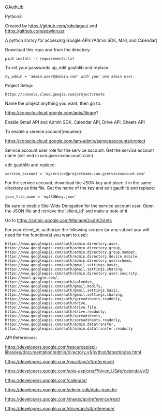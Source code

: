 GAuthLib

Python3

Created by https://github.com/robolague/ and https://github.com/edwinruizr

A python library for accessing Google APIs (Admin SDK, Mail, and Calendar)

Download this repo and from the directory:
```
pip3 install -r requirements.txt
```

To set your passwords up, edit gauthlib and replace:
```
my_admin = 'admin.user@domain.com' with your own admin user.
```

Project Setup:
```
https://console.cloud.google.com/projectcreate
```

Name the project anything you want, then go to:

https://console.cloud.google.com/apis/library?

Enable Gmail API and Admin SDK, Calendar API, Drive API, Sheets API

To enable a service account(required):

https://console.cloud.google.com/iam-admin/serviceaccounts/project

Service account user role for the service account. Get the service account name (will end in iam.gserviceaccount.com)

edit gauthlib and replace:
```
service_account = 'myservice@projectname.iam.gserviceaccount.com'
```

For the service account, download the JSON key and place it in the same directory as this file. Get the name of the key and edit gauthlib and replace:
```
json_file_name = 'myJSONkey.json'
```

Be sure to enable Site-Wide Delegation for the service account user.
Open the JSON file and retrieve the 'client_id' and make a note of it.

Go to https://admin.google.com/ManageOauthClients

For your client_id, authorize the following scopes (or any subset you will need for the function(s) you want to use):
```
https://www.googleapis.com/auth/admin.directory.user,
https://www.googleapis.com/auth/admin.directory.group,
https://www.googleapis.com/auth/admin.directory.group.member,
https://www.googleapis.com/auth/admin.directory.device.mobile,
https://www.googleapis.com/auth/admin.directory.userschema,
https://www.googleapis.com/auth/gmail.settings.basic,
https://www.googleapis.com/auth/gmail.settings.sharing,
https://www.googleapis.com/auth/admin.directory.user.security,
https://mail.google.com/,
https://www.googleapis.com/auth/calendar,
https://www.googleapis.com/auth/gmail.modify,
https://www.googleapis.com/auth/gmail.settings.basic,
https://www.googleapis.com/auth/gmail.settings.sharing,
https://www.googleapis.com/auth/spreadsheets.readonly,
https://www.googleapis.com/auth/drive,
https://www.googleapis.com/auth/drive.file,
https://www.googleapis.com/auth/drive.readonly,
https://www.googleapis.com/auth/spreadsheets,
https://www.googleapis.com/auth/spreadsheets.readonly,
https://www.googleapis.com/auth/admin.datatransfer,
https://www.googleapis.com/auth/admin.datatransfer.readonly
```


API References:

https://developers.google.com/resources/api-libraries/documentation/admin/directory_v1/python/latest/index.html

https://developers.google.com/gmail/api/v1/reference/

https://developers.google.com/apis-explorer/?hl=en_US#p/calendar/v3/

https://developers.google.com/calendar/

https://developers.google.com/admin-sdk/data-transfer

https://developers.google.com/sheets/api/reference/rest/

https://developers.google.com/drive/api/v3/reference/
